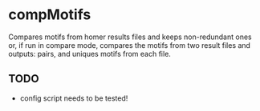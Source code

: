 # compMotifs
Compares motifs from homer results files and keeps non-redundant ones or, if run in compare mode, compares the motifs from two result files and outputs: pairs, and uniques motifs from each file.

## TODO
* config script needs to be tested!
